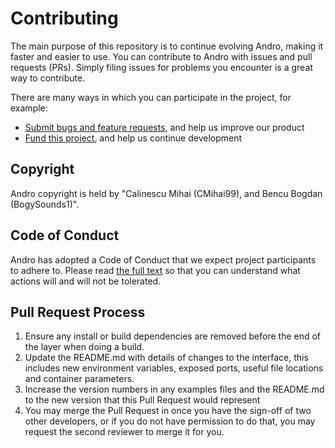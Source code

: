 # Contributing

The main purpose of this repository is to continue evolving Andro, making it faster and easier to use. You can contribute to Andro with issues and pull requests (PRs). Simply filing issues for problems you encounter is a great way to contribute.

There are many ways in which you can participate in the project, for example:

  - [Submit bugs and feature requests](https://github.com/CMihai99/andro/issues), and help us improve our product
  - [Fund this project](https://www.paypal.com/paypalme/Impulse884?locale.x=en_US), and help us continue development

## Copyright

Andro copyright is held by "Calinescu Mihai (CMihai99), and Bencu Bogdan (BogySounds1)".

## Code of Conduct

Andro has adopted a Code of Conduct that we expect project participants to adhere to. Please read [the full text](CODE_OF_CONDUCT.md) so that you can understand what actions will and will not be tolerated.

## Pull Request Process

 1. Ensure any install or build dependencies are removed before the end of the layer when doing a build.
 2. Update the README.md with details of changes to the interface, this includes new environment variables, exposed ports, useful file locations and container parameters.
 3. Increase the version numbers in any examples files and the README.md to the new version that this Pull Request would represent
 4. You may merge the Pull Request in once you have the sign-off of two other developers, or if you do not have permission to do that, you may request the second reviewer to merge it for you.